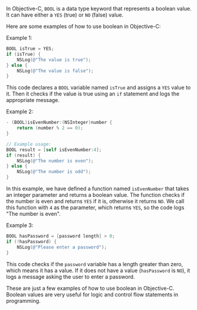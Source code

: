 In Objective-C, `BOOL` is a data type keyword that represents a boolean value. It can have either a `YES` (true) or `NO` (false) value. 

Here are some examples of how to use boolean in Objective-C:

Example 1: 

```objective-c
BOOL isTrue = YES;
if (isTrue) {
    NSLog(@"The value is true");
} else {
    NSLog(@"The value is false");
}
```

This code declares a `BOOL` variable named `isTrue` and assigns a `YES` value to it. Then it checks if the value is true using an `if` statement and logs the appropriate message.

Example 2:

```objective-c
- (BOOL)isEvenNumber:(NSInteger)number {
    return (number % 2 == 0);
}

// Example usage:
BOOL result = [self isEvenNumber:4];
if (result) {
    NSLog(@"The number is even");
} else {
    NSLog(@"The number is odd");
}
```

In this example, we have defined a function named `isEvenNumber` that takes an integer parameter and returns a boolean value. The function checks if the number is even and returns `YES` if it is, otherwise it returns `NO`. We call this function with `4` as the parameter, which returns `YES`, so the code logs "The number is even".

Example 3:

```objective-c
BOOL hasPassword = [password length] > 0;
if (!hasPassword) {
    NSLog(@"Please enter a password");
}
```

This code checks if the `password` variable has a length greater than zero, which means it has a value. If it does not have a value (`hasPassword` is `NO`), it logs a message asking the user to enter a password.

These are just a few examples of how to use boolean in Objective-C. Boolean values are very useful for logic and control flow statements in programming.
